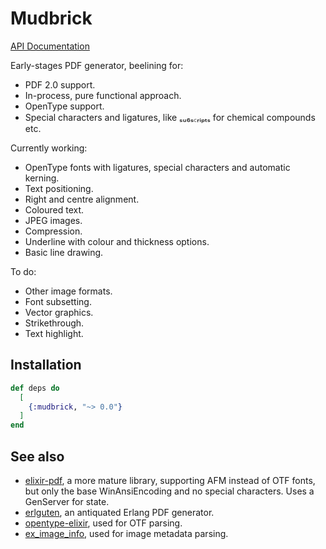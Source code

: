 # Mudbrick

[API Documentation](https://hexdocs.pm/mudbrick/Mudbrick.html)

Early-stages PDF generator, beelining for:

- PDF 2.0 support.
- In-process, pure functional approach.
- OpenType support.
- Special characters and ligatures, like ₛᵤ₆ₛ꜀ᵣᵢₚₜₛ for chemical compounds etc.

Currently working:

- OpenType fonts with ligatures, special characters and automatic kerning.
- Text positioning.
- Right and centre alignment.
- Coloured text.
- JPEG images.
- Compression.
- Underline with colour and thickness options.
- Basic line drawing.

To do:

- Other image formats.
- Font subsetting.
- Vector graphics.
- Strikethrough.
- Text highlight.

## Installation

```elixir
def deps do
  [
    {:mudbrick, "~> 0.0"}
  ]
end
```

## See also

- [elixir-pdf](https://github.com/andrewtimberlake/elixir-pdf), a more mature
  library, supporting AFM instead of OTF fonts, but only the base
  WinAnsiEncoding and no special characters. Uses a GenServer for state.
- [erlguten](https://github.com/hwatkins/erlguten), an antiquated Erlang
  PDF generator.
- [opentype-elixir](https://github.com/jbowtie/opentype-elixir), used for OTF
  parsing.
- [ex_image_info](https://github.com/Group4Layers/ex_image_info), used for
  image metadata parsing.
